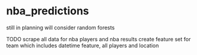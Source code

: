 # nba_predictions
still in planning will consider random forests

TODO
scrape all data for nba players and nba results
create feature set for team which includes datetime feature, all players and location
